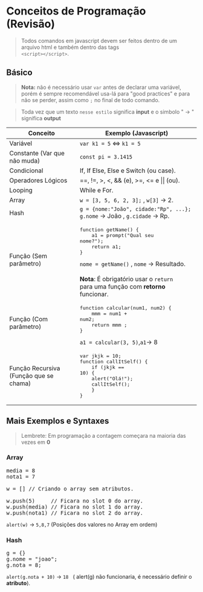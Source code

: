 # Conceitos de Programação (Revisão)

> Todos comandos em javascript devem ser feitos dentro de um arquivo html e também dentro das tags <br> `<script></script>`.

<!-- Add algoritmo dps -->

## Básico

> **Nota:** não é necessário usar `var` antes de declarar uma variável, porém é sempre recomendável usa-lá para "good practices" e para não se perder, assim como `;` no final de todo comando.

> Toda vez que um texto `nesse estilo` significa **input** e o simbolo " -> " significa **output**

Conceito | Exemplo (Javascript)
-------- | -----------
Variável | `var k1 = 5` <=> `k1 = 5`
Constante (Var que <br>não muda) | `const pi = 3.1415`
Condicional | If, If Else, Else e Switch (ou case).
Operadores Lógicos | ==, !=, >, <, && (e), >=, <= e &#124;&#124; (ou).
Looping | While e For.
Array | `w = [3, 5, 6, 2, 3];` , `w[3]` -> 2.
Hash | `g = {nome:"João", cidade:"Rp", ...};`<br>`g.nome` -> João  ,  `g.cidade` -> Rp.
Função (Sem <br>parâmetro) | <pre>function getName() {<br>&nbsp;&nbsp;&nbsp;&nbsp;a1 = prompt("Qual seu nome?");<br>&nbsp;&nbsp;&nbsp;&nbsp;return a1;<br>}</pre>`nome = getName()` , `nome` -> Resultado. <br><br> **Nota**: É obrigatório usar o `return` <br> para uma função com **retorno** funcionar.
Função (Com <br>parâmetro) | <pre>function calcular(num1, num2) {<br>&nbsp;&nbsp;&nbsp;&nbsp;mmm = num1 + num2;<br>&nbsp;&nbsp;&nbsp;&nbsp;return mmm ;<br>}</pre> `a1 = calcular(3, 5)`,`a1`-> 8 
Função Recursiva<br>(Função que se chama) | <pre>var jkjk = 10;<br>function callItSelf() {<br>&nbsp;&nbsp;&nbsp;&nbsp;if (jkjk == 10) {<br>&nbsp;&nbsp;&nbsp;&nbsp;alert("Olá!");<br>&nbsp;&nbsp;&nbsp;&nbsp;callItSelf();<br>&nbsp;&nbsp;&nbsp;&nbsp;}<br>}

## Mais Exemplos e Syntaxes

> Lembrete: Em programação a contagem começara na maioria das vezes em **0**

### Array
<pre>
media = 8
nota1 = 7

w = [] // Criando o array sem atributos.

w.push(5)     // Ficara no slot 0 do array.
w.push(media) // Ficara no slot 1 do array.
w.push(nota1) // Ficara no slot 2 do array.
</pre>

`alert(w)` -> `5,8,7` (Posições dos valores no Array em ordem)

### Hash
<pre>
g = {}
g.nome = "joao";
g.nota = 8;
</pre>

`alert(g.nota + 10)` -> `18` &nbsp;&nbsp;( alert(g) não funcionaria, é necessário definir o **atributo**).

<!--##FluxogramaExemplo de Fluxograma:<br><img src="https://raw.githubusercontent.com/JoaoSodre/Programacao/master/Img/Fluxograma.jpg" width="600">-->
